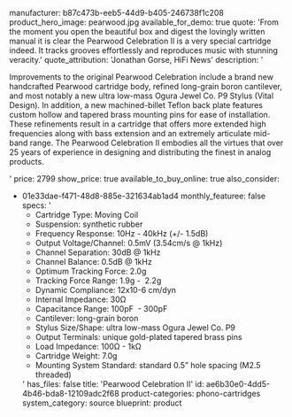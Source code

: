 manufacturer: b87c473b-eeb5-44d9-b405-246738f1c208
product_hero_image: pearwood.jpg
available_for_demo: true
quote: 'From the moment you open the beautiful box and digest the lovingly written manual it is clear the Pearwood Celebration II is a very special cartridge indeed. It tracks grooves effortlessly and reproduces music with stunning veracity.'
quote_attribution: 'Jonathan Gorse, HiFi News'
description: '<p>Improvements to the original Pearwood Celebration include a brand new handcrafted Pearwood cartridge body, refined long-grain boron cantilever, and most notably a new ultra low-mass Ogura Jewel Co. P9 Stylus (Vital Design). In addition, a new machined-billet Teflon back plate features custom hollow and tapered brass mounting pins for ease of installation. These refinements result in a cartridge that offers more extended high frequencies along with bass extension and an extremely articulate mid-band range. The Pearwood Celebration II embodies all the virtues that over 25 years of experience in designing and distributing the finest in analog products.</p>'
price: 2799
show_price: true
available_to_buy_online: true
also_consider:
  - 01e33dae-f471-48d8-885e-321634ab1ad4
monthly_featuree: false
specs: '<ul><li>Cartridge Type:&nbsp;Moving Coil</li></ul><ul><li>Suspension:&nbsp;synthetic rubber</li></ul><ul><li>Frequency Response:&nbsp;10Hz - 40kHz (+/- 1.5dB)</li></ul><ul><li>Output Voltage/Channel:&nbsp;0.5mV (3.54cm/s @ 1kHz)</li></ul><ul><li>Channel Separation:&nbsp;30dB @ 1kHz</li></ul><ul><li>Channel Balance:&nbsp;0.5dB @ 1kHz</li></ul><ul><li>Optimum Tracking Force:&nbsp;2.0g</li></ul><ul><li>Tracking Force Range:&nbsp;1.9g - ­ 2.2g</li></ul><ul><li>Dynamic Compliance:&nbsp;12x10-6 cm/dyn</li></ul><ul><li>Internal Impedance:&nbsp;30Ω</li></ul><ul><li>Capacitance Range:&nbsp;100pF ­ - 300pF</li></ul><ul><li>Cantilever:&nbsp;long-grain boron</li></ul><ul><li>Stylus Size/Shape:&nbsp;ultra low-mass Ogura Jewel Co. P9</li></ul><ul><li>Output Terminals:&nbsp;unique gold-plated tapered brass pins</li></ul><ul><li>Load Impedance:&nbsp;100Ω - 1kΩ</li></ul><ul><li>Cartridge Weight:&nbsp;7.0g</li></ul><ul><li>Mounting System Standard:&nbsp;standard 0.5” hole spacing (M2.5 threaded)<br></li></ul>'
has_files: false
title: 'Pearwood Celebration II'
id: ae6b30e0-4dd5-4b46-bda8-12109adc2f68
product-categories: phono-cartridges
system_category: source
blueprint: product
